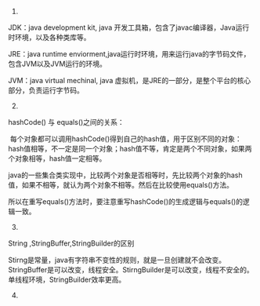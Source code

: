 1.

JDK：java development kit, java 开发工具箱，包含了javac编译器，Java运行时环境，以及各种类库等。

JRE：java runtime enviorment,java运行时环境，用来运行java的字节码文件，包含JVM以及JVM运行的环境。

JVM：java virtual mechinal, java 虚拟机，是JRE的一部分，是整个平台的核心部分，负责运行字节码。

2.

hashCode() 与 equals()之间的关系：

​	每个对象都可以调用hashCode()得到自己的hash值，用于区别不同的对象： hash值相等，不一定是同一个对象；hash值不等，肯定是两个不同对象，如果两个对象相等，hash值一定相等。

​	java的一些集合类实现中，比较两个对象是否相等时，先比较两个对象的hash值，如果不相等，就认为两个对象不相等。然后在比较使用equals()方法。

​	所以在重写equals()方法时，要注意重写hashCode()的生成逻辑与equals()的逻辑一致。

3.

String ,StringBuffer,StringBuilder的区别

​	Stirng是常量，java有字符串不变性的规则，就是一旦创建就不会改变。StringBuffer是可以改变，线程安全。StirngBuilder是可以改变，线程不安全的。单线程环境，StringBuilder效率更高。

4.

